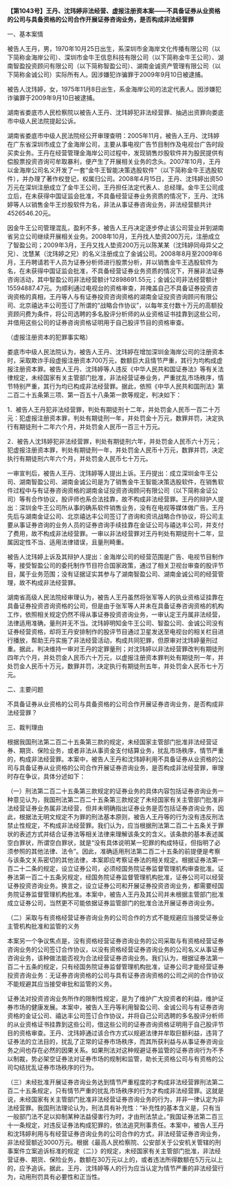 **【第1043号】王丹、沈玮婷非法经营、虚报注册资本案——不具备证券从业资格的公司与具备资格的公司合作开展证券咨询业务，是否构成非法经营罪**

一、基本案情

被告人王丹，男，1970年10月25日出生，系深圳市金海岸文化传播有限公司（以下简称金海岸公司）、深圳市金牛王信息科技有限公司（以下简称金牛王公司）、湖南智盈投资顾问有限公司（以下简称智盈公司）、湖南金诚资产管理有限公司（以下简称金诚公司）实际所有人。因涉嫌犯诈骗罪于2009年9月10日被逮捕。

被告人沈玮婷，女，1975年11月8日出生，系金海岸公司的法定代表人。因涉嫌犯诈骗罪于2009年9月10日被逮捕。

湖南省娄底市人民检察院以被告人王丹、沈玮婷犯非法经营罪、抽逃出资罪向娄底市中级人民法院提起公诉。

湖南省娄底市中级人民法院经公开审理查明：2005年11月，被告人王丹、沈玮婷在广东省深圳市成立了金海岸公司，主要从事电视广告节目制作及电视台广告时段买卖业务。王丹在经营管理金海岸公司过程中，发现销售炒股软件并为股民提供有偿股票投资咨询可牟取暴利，便产生了开展相关业务的念头。2007年10月，王丹以金海岸公司名义开发了一套“金牛王智能决策选股软件”（以下简称金牛王选股软件），并办理了著作权登记，权属归公司。2008年4月15日，王丹、沈玮婷出资50万元在深圳注册成立了金牛王公司，王丹担任法定代表人、总经理。金牛王公司成立后，在未获得中国证监会批准，不具备经营证券业务资质的情况下，王丹、沈玮婷等人以销售金牛王炒股软件为名，非法从事证券咨询业务，非法经营额共计4526546.20元。

因金牛王公司管理混乱，盈利不多，被告人王丹决定逐步停止该公司营业并到湖南省另立公司继续开展相关业务。2008年10月，王丹找人垫资200万元，注册成立了智盈公司；2009年3月，王丹又找人垫资200万元以陈某某（沈玮婷同母异父之兄）、沈慧某（沈玮婷之兄）的名义注册成立了金诚公司。2008年8月至2009年6月，王丹聘请若干人员为证券分析师进行股票分析，并以销售金牛王选股软件为名，在未获得中国证监会批准，不具备经营证券业务资质的情况下，开展非法证券咨询活动，其中智盈公司非法经营额计12898691.55元；金诚公司非法经营额计15594887.47元。为顺利通过电视台的资格审查，并掩盖自己不具备证券投资咨询资格的真相，王丹等人与有证券投资咨询资格的湖南金证投资咨询顾问有限公司、北京禧达丰公司签订了所谓的“战略合作协议”，以每年支付数十万元的高额投资顾问费为条件，将公司选聘的多名股评分析师的从业资格证书挂靠到这些公司，并借用这些公司的证券咨询资格证明用于自己股评节目的资格审查。

（虚报注册资本的犯罪事实略）

娄底市中级人民法院认为，被告人王丹、沈玮婷在增加深圳金海岸公司的注册资本时，采取欺诈手段虚报注册资本700万元，数额巨大且情节严重，其行为均构成虚报注册资本罪。被告人王丹、沈玮婷等人违反《中华人民共和国证券法》等有关法律规定，未经国家有关主管部门批准，非法经营证券业务，严重扰乱市场秩序，情节特别严重，其行为均已构成非法经营罪。据此，依照《中华人民共和国刑法》第二百二十五条第三项、第一百五十八条第一款等规定，判决如下：

1．被告人王丹犯非法经营罪，判处有期徒刑十二年，并处罚金人民币一百二十万元：犯虚报注册资本罪，判处有期徒刑一年，并处罚金十万元，数罪并罚，决定执行有期徒刑十二年六个月，并处罚金人民币一百三十万元。

2．被告人沈玮婷犯非法经营罪，判处有期徒刑六年，并处罚金人民币六十万元；犯虚报注册资本罪，判处有期徒刑一年，并处罚金人民币十万元，数罪并罚，决定执行有期徒刑六年六个月，并处罚金人民币七十万元。

一审宣判后，被告人王丹、沈玮婷等人提出上诉。王丹提出：成立深圳金牛王公司、湖南智盈公司、湖南金诚公司是为了销售金牛王智能决策选股软件，在销售软件过程中与有证券咨询资格的湖南金证投资咨询顾问有限公司（以下简称金证公司）等有合作协议，股评师也系合法挂靠，故不构成非法经营罪。王丹的辩护人提出：深圳金牛王公司所从事的确系软件销售业务，没有在电视等媒体做广告。王丹先后与湖南金证公司、北京禧达丰公司签订了咨询和资讯战略合作协议，将公司主要从事证券咨询的业务人员的证券咨询手续挂靠在金证公司与禧达丰公司，并支付了费用，故不构成非法经营罪。一审以非法经营罪对王丹判处有期徒刑十二年，显属因定性不当、适用法律错误，且量刑畸重。

被告人沈玮婷上诉及其辩护人提出：金海岸公司的经营范围是广告、电视节目制作等，接受智盈公司的委托制作节目符合国家政策，通过了相关卫视台审查的股评节目，属于业务范围；没有证据证实其参与了湖南智盈公司、湖南金诚公司的经营管理，故不构成非法经营罪。

湖南省高级人民法院经审理认为，被告人王丹虽然将张军等人的执业资格证挂靠在具备证券投资咨询资格的公司，但是由于张军等人并未在具备证券咨询资格的机构工作，依照相关规定仍然不得从事证券投资咨询业务，一审认定王丹属非法经营，法律适用准确，量刑并无不当。沈玮婷明知金牛王公司、智盈公司、金诚公司没有证券经营资格，却将王丹安排制作的股评节目通过卫星发送至电视台的相关栏目进行播放，帮助王丹实施了非法经营活动，构成共同犯罪，但原审对沈玮婷量刑过重。据此，判决维持一审对王丹的定罪量刑；对沈玮婷以非法经营罪改判有期徒刑四年六个月，并处罚金人民币六十万元，以虚报注册资本罪判处有期徒刑一年，并处罚金人民币十万元，数罪并罚，决定执行有期徒刑五年，并处罚金人民币七十万元。

二、主要问题

不具备证券从业资格的公司与具备资格的公司合作开展证券咨询业务，是否构成非法经营罪？

三、裁判理由

根据我国刑法第二百二十五条第三款的规定，未经国家主管部门批准非法经营证券、期货、保险业务，或者非法从事资金支付结算业务，扰乱市场秩序，情节严重的，构成非法经营罪。本案中，被告人王丹和沈玮婷利用不具备证券从业资格的公司与具备证券从业资格的公司合作开展证券咨询业务，是否构成非法经营罪，审理时存在争议，具体分述如下：

（一）刑法第二百二十五条第三款规定的证券业务的具体内容包括证券咨询业务一种意见认为，我国刑法第二百二十五条第三款规定了未经国家有关主管部门批准非法经营证券业务属非法经营，但并未明确指出证券业务是否包括证券咨询业务，因此，根据法无明文规定不为罪的刑法基本原则，被告人王丹等的行为没有违反刑法禁止性规定，不构成非法经营罪。我们认为，应当根据刑法第二百二十五条关于罪状的表述方式并结合证券法等相关法律来理解该条文的含义。该条款的基本表述属空白罪状，所谓空白罪状，就是“没有具体说明某一犯罪的构成特征，但指明了必须参照的其他法律、法令”。因此，准确适用刑法第二百二十五条的前提便是考察与该条文关系密切的其他法律，本案即应考察证券法的相关规定。根据证券法第一百二十二条的规定，设立证券公司，必须经国务院证券监督管理机构审查批准。证券法第一百二十五条另规定，经国务院证券监督管理机构批准，证券公司可以经营证券投资咨询业务。换言之，设立证券公司和开展证券投资咨询业务，都需要经国务院证券监督管理机构批准。本案中，被告人王丹及其公司并未根据主管部门批准成立证券公司，当然更不可能依据证券监管部门的批准合法开展证券咨询业务。

（二）采取与有资格经营证券咨询业务的公司合作的方式不能规避应当接受证券业主管机构批准和监管的义务

本案另一个争议焦点是，没有资格经营证券咨询业务的公司采取与有资格经营证券咨询业务的公司签订合作协议，以没有资格经营证券咨询业务的公司名义从事证券咨询业务，该种做法能否视为合法经营证券咨询业务。我们认为，根据证券法第一百二十五条的规定，只有经国务院证券监督管理机构批准，证券公司才能经营证券投资咨询业务：无证券咨询资格的公司与具有证券咨询资格的公司之间的合作协议不能规避其应当接受审批和监管的义务。

证券法对投资咨询业务所作的限制性规定，是为了维护广大投资者的利益，维护证券市场的健康发展。本案中，被告人王丹等利用智盈公司、金诚公司与有证券咨询资格的金证公司、禧达丰公司签订合作协议，并将自己公司选聘的多名股评分析师的从业资格证书挂靠到这些公司，借这些公司的证券咨询资格证明用于自己股评节目的资格审查。王丹、沈玮婷通过该合作方式以规避法律并牟取巨额利益，违背了证券法的立法目的，扰乱了正常的证券市场秩序，而其所获利益与从事证券咨询业务之间也存在必然的因果关系。如果刑法对这种规避证券监管的证券咨询行为不予以制裁，势必架空证券法对证券市场的规制和监管，助长无资格公司与有资格的公司勾结扰乱证券市场秩序的行为。

（三）未经批准开展证券咨询业务达到情节严重程度的才构成非法经营罪刑法第二百二十五条规定，只有情节严重的扰乱市场秩序的行为才构成非法经营罪。这就是说，未经国家有关主管部门批准非法经营证券咨询业务的行为，并非一律认定为非法经营罪。我国刑法理论认为，刑法具有补充性：“补充性的基本含义是，只有当一般部门法不足以抑制某种法益侵害行为时，才由刑法禁止。”我国证券法第二百三十一条规定，对违反证券法构成犯罪的，依法追究刑事责任。本案中，被告人王丹和沈玮婷利用与有经营证券咨询业务的公司合作的方式，非法经营证券咨询业务，非法经营额近3000万元。根据《最高人民检察院、公安部关于公安机关管辖的刑事案件立案追诉标准的规定（二）》的规定，未经国家有关主管部门批准，非法经营证券、期货、保险业务，数额在30万元以上的，或者违法所得数额在5万元以上的，应予追诉。据此，王丹、沈玮婷等人的行为应当认定为情节严重的非法经营行为，动用刑罚具有必要性和正当性。